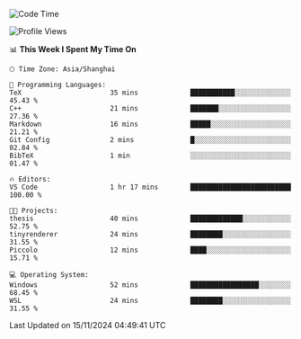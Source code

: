 <!--START_SECTION:waka-->
![Code Time](http://img.shields.io/badge/Code%20Time-2%2C128%20hrs%2049%20mins-blue)

![Profile Views](http://img.shields.io/badge/Profile%20Views-4-blue)

📊 **This Week I Spent My Time On** 

```text
🕑︎ Time Zone: Asia/Shanghai

💬 Programming Languages: 
TeX                      35 mins             ███████████░░░░░░░░░░░░░░   45.43 % 
C++                      21 mins             ███████░░░░░░░░░░░░░░░░░░   27.36 % 
Markdown                 16 mins             █████░░░░░░░░░░░░░░░░░░░░   21.21 % 
Git Config               2 mins              █░░░░░░░░░░░░░░░░░░░░░░░░   02.84 % 
BibTeX                   1 min               ░░░░░░░░░░░░░░░░░░░░░░░░░   01.47 % 

🔥 Editors: 
VS Code                  1 hr 17 mins        █████████████████████████   100.00 % 

🐱‍💻 Projects: 
thesis                   40 mins             █████████████░░░░░░░░░░░░   52.75 % 
tinyrenderer             24 mins             ████████░░░░░░░░░░░░░░░░░   31.55 % 
Piccolo                  12 mins             ████░░░░░░░░░░░░░░░░░░░░░   15.71 % 

💻 Operating System: 
Windows                  52 mins             █████████████████░░░░░░░░   68.45 % 
WSL                      24 mins             ████████░░░░░░░░░░░░░░░░░   31.55 % 
```


 Last Updated on 15/11/2024 04:49:41 UTC
<!--END_SECTION:waka-->